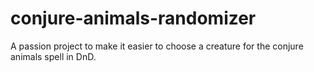 # conjure-animals-randomizer

A passion project to make it easier to choose a creature for the conjure animals spell in DnD.
